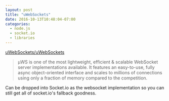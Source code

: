 ```yaml
---
layout: post
title: "uWebSockets"
date: 2016-10-13T10:48:04-07:00
categories:
  - node.js
  - socket.io
  - libraries
---
```


[uWebSockets/uWebSockets](https://github.com/uWebSockets/uWebSockets)

> µWS is one of the most lightweight, efficient & scalable WebSocket server implementations available. It features an easy-to-use, fully async object-oriented interface and scales to millions of connections using only a fraction of memory compared to the competition.

Can be dropped into Socket.io as the websocket implementation so you can still get all of socket.io's fallback goodness.
